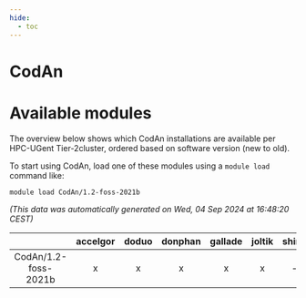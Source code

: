 ```yaml
---
hide:
  - toc
---
```


CodAn
=====

# Available modules


The overview below shows which CodAn installations are available per HPC-UGent Tier-2cluster, ordered based on software version (new to old).

To start using CodAn, load one of these modules using a `module load` command like:

```shell
module load CodAn/1.2-foss-2021b
```

*(This data was automatically generated on Wed, 04 Sep 2024 at 16:48:20 CEST)*  

| |accelgor|doduo|donphan|gallade|joltik|shinx|skitty|
| :---: | :---: | :---: | :---: | :---: | :---: | :---: | :---: |
|CodAn/1.2-foss-2021b|x|x|x|x|x|-|x|
